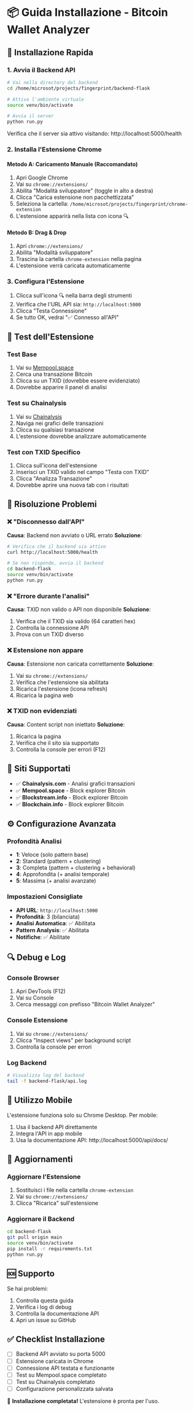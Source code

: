 # 📦 Guida Installazione - Bitcoin Wallet Analyzer

## 🚀 Installazione Rapida

### 1. Avvia il Backend API
```bash
# Vai nella directory del backend
cd /home/microsot/projects/fingerprint/backend-flask

# Attiva l'ambiente virtuale
source venv/bin/activate

# Avvia il server
python run.py
```

Verifica che il server sia attivo visitando: http://localhost:5000/health

### 2. Installa l'Estensione Chrome

#### Metodo A: Caricamento Manuale (Raccomandato)
1. Apri Google Chrome
2. Vai su `chrome://extensions/`
3. Abilita "Modalità sviluppatore" (toggle in alto a destra)
4. Clicca "Carica estensione non pacchettizzata"
5. Seleziona la cartella: `/home/microsot/projects/fingerprint/chrome-extension`
6. L'estensione apparirà nella lista con icona 🔍

#### Metodo B: Drag & Drop
1. Apri `chrome://extensions/`
2. Abilita "Modalità sviluppatore"
3. Trascina la cartella `chrome-extension` nella pagina
4. L'estensione verrà caricata automaticamente

### 3. Configura l'Estensione
1. Clicca sull'icona 🔍 nella barra degli strumenti
2. Verifica che l'URL API sia: `http://localhost:5000`
3. Clicca "Testa Connessione"
4. Se tutto OK, vedrai "✅ Connesso all'API"

## 🧪 Test dell'Estensione

### Test Base
1. Vai su [Mempool.space](https://mempool.space/)
2. Cerca una transazione Bitcoin
3. Clicca su un TXID (dovrebbe essere evidenziato)
4. Dovrebbe apparire il panel di analisi

### Test su Chainalysis
1. Vai su [Chainalysis](https://www.chainalysis.com/)
2. Naviga nei grafici delle transazioni
3. Clicca su qualsiasi transazione
4. L'estensione dovrebbe analizzare automaticamente

### Test con TXID Specifico
1. Clicca sull'icona dell'estensione
2. Inserisci un TXID valido nel campo "Testa con TXID"
3. Clicca "Analizza Transazione"
4. Dovrebbe aprire una nuova tab con i risultati

## 🔧 Risoluzione Problemi

### ❌ "Disconnesso dall'API"
**Causa**: Backend non avviato o URL errato
**Soluzione**:
```bash
# Verifica che il backend sia attivo
curl http://localhost:5000/health

# Se non risponde, avvia il backend
cd backend-flask
source venv/bin/activate
python run.py
```

### ❌ "Errore durante l'analisi"
**Causa**: TXID non valido o API non disponibile
**Soluzione**:
1. Verifica che il TXID sia valido (64 caratteri hex)
2. Controlla la connessione API
3. Prova con un TXID diverso

### ❌ Estensione non appare
**Causa**: Estensione non caricata correttamente
**Soluzione**:
1. Vai su `chrome://extensions/`
2. Verifica che l'estensione sia abilitata
3. Ricarica l'estensione (icona refresh)
4. Ricarica la pagina web

### ❌ TXID non evidenziati
**Causa**: Content script non iniettato
**Soluzione**:
1. Ricarica la pagina
2. Verifica che il sito sia supportato
3. Controlla la console per errori (F12)

## 🎯 Siti Supportati

- ✅ **Chainalysis.com** - Analisi grafici transazioni
- ✅ **Mempool.space** - Block explorer Bitcoin
- ✅ **Blockstream.info** - Block explorer Bitcoin
- ✅ **Blockchain.info** - Block explorer Bitcoin

## ⚙️ Configurazione Avanzata

### Profondità Analisi
- **1**: Veloce (solo pattern base)
- **2**: Standard (pattern + clustering)
- **3**: Completa (pattern + clustering + behavioral)
- **4**: Approfondita (+ analisi temporale)
- **5**: Massima (+ analisi avanzate)

### Impostazioni Consigliate
- **API URL**: `http://localhost:5000`
- **Profondità**: 3 (bilanciata)
- **Analisi Automatica**: ✅ Abilitata
- **Pattern Analysis**: ✅ Abilitata
- **Notifiche**: ✅ Abilitate

## 🔍 Debug e Log

### Console Browser
1. Apri DevTools (F12)
2. Vai su Console
3. Cerca messaggi con prefisso "Bitcoin Wallet Analyzer"

### Console Estensione
1. Vai su `chrome://extensions/`
2. Clicca "Inspect views" per background script
3. Controlla la console per errori

### Log Backend
```bash
# Visualizza log del backend
tail -f backend-flask/api.log
```

## 📱 Utilizzo Mobile

L'estensione funziona solo su Chrome Desktop. Per mobile:
1. Usa il backend API direttamente
2. Integra l'API in app mobile
3. Usa la documentazione API: http://localhost:5000/api/docs/

## 🔄 Aggiornamenti

### Aggiornare l'Estensione
1. Sostituisci i file nella cartella `chrome-extension`
2. Vai su `chrome://extensions/`
3. Clicca "Ricarica" sull'estensione

### Aggiornare il Backend
```bash
cd backend-flask
git pull origin main
source venv/bin/activate
pip install -r requirements.txt
python run.py
```

## 🆘 Supporto

Se hai problemi:
1. Controlla questa guida
2. Verifica i log di debug
3. Controlla la documentazione API
4. Apri un issue su GitHub

## ✅ Checklist Installazione

- [ ] Backend API avviato su porta 5000
- [ ] Estensione caricata in Chrome
- [ ] Connessione API testata e funzionante
- [ ] Test su Mempool.space completato
- [ ] Test su Chainalysis completato
- [ ] Configurazione personalizzata salvata

🎉 **Installazione completata!** L'estensione è pronta per l'uso.
